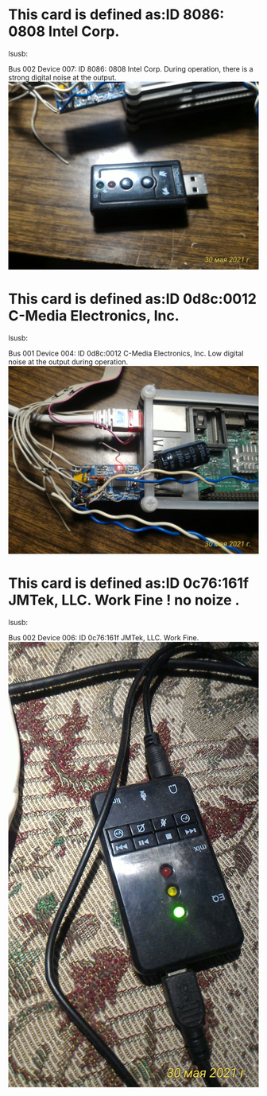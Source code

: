 # This card is defined as:ID 8086: 0808 Intel Corp.
lsusb:

Bus 002 Device 007: ID 8086: 0808 Intel Corp.
During operation, there is a strong digital noise at the output. 
![](https://github.com/qsoMaster/sound_card/blob/main/P_20210530_120630_1_p.jpg)

# This card is defined as:ID 0d8c:0012 C-Media Electronics, Inc.
lsusb:

Bus 001 Device 004: ID 0d8c:0012 C-Media Electronics, Inc.
Low digital noise at the output during operation. 
![](https://github.com/qsoMaster/sound_card/blob/main/P_20210530_120642_1_p.jpg)

# This card is defined as:ID 0c76:161f JMTek, LLC. Work Fine ! no noize .
lsusb:

Bus 002 Device 006: ID 0c76:161f JMTek, LLC.
Work Fine. 
![](https://github.com/qsoMaster/sound_card/blob/main/P_20210530_120723_1_LL_p.jpg)

